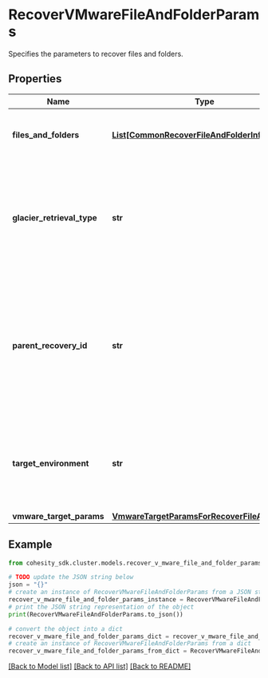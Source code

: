 # RecoverVMwareFileAndFolderParams

Specifies the parameters to recover files and folders.

## Properties

Name | Type | Description | Notes
------------ | ------------- | ------------- | -------------
**files_and_folders** | [**List[CommonRecoverFileAndFolderInfo]**](CommonRecoverFileAndFolderInfo.md) | Specifies the info about the files and folders to be recovered. | 
**glacier_retrieval_type** | **str** | Specifies the glacier retrieval type when restoring or downloding files or folders from a Glacier-based cloud snapshot. | [optional] 
**parent_recovery_id** | **str** | If current recovery is child task triggered through another parent recovery operation, then this field will specify the id of the parent recovery. | [optional] 
**target_environment** | **str** | Specifies the environment of the recovery target. The corresponding params below must be filled out. | 
**vmware_target_params** | [**VmwareTargetParamsForRecoverFileAndFolder**](VmwareTargetParamsForRecoverFileAndFolder.md) |  | [optional] 

## Example

```python
from cohesity_sdk.cluster.models.recover_v_mware_file_and_folder_params import RecoverVMwareFileAndFolderParams

# TODO update the JSON string below
json = "{}"
# create an instance of RecoverVMwareFileAndFolderParams from a JSON string
recover_v_mware_file_and_folder_params_instance = RecoverVMwareFileAndFolderParams.from_json(json)
# print the JSON string representation of the object
print(RecoverVMwareFileAndFolderParams.to_json())

# convert the object into a dict
recover_v_mware_file_and_folder_params_dict = recover_v_mware_file_and_folder_params_instance.to_dict()
# create an instance of RecoverVMwareFileAndFolderParams from a dict
recover_v_mware_file_and_folder_params_from_dict = RecoverVMwareFileAndFolderParams.from_dict(recover_v_mware_file_and_folder_params_dict)
```
[[Back to Model list]](../README.md#documentation-for-models) [[Back to API list]](../README.md#documentation-for-api-endpoints) [[Back to README]](../README.md)


